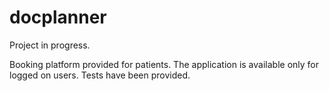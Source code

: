 # docplanner

Project in progress.

Booking platform provided for patients. The application is available only for logged on users.
Tests have been provided.
